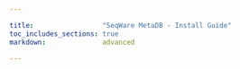 ```yaml
---

title:                 "SeqWare MetaDB - Install Guide"
toc_includes_sections: true
markdown:              advanced

---
```



<!-- content will be auto-added from the github README.md in each project directory -->
